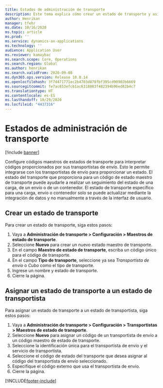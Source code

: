 ```yaml
---
title: Estados de administración de transporte
description: Este tema explica cómo crear un estado de transporte y asignar ese estado a un estado de transportista.
author: Henrikan
manager: tfehr
ms.date: 10/16/2020
ms.topic: article
ms.prod: ''
ms.service: dynamics-ax-applications
ms.technology: ''
audience: Application User
ms.reviewer: kamaybac
ms.search.scope: Core, Operations
ms.search.region: Global
ms.author: henrikan
ms.search.validFrom: 2020-09-08
ms.dyn365.ops.version: Release 10.0.14
ms.openlocfilehash: 3f7d471771ec2b4703d878fbf395cd90902b6669
ms.sourcegitcommit: fe7ac653efcb1ac6318083f482394b96ed82b4c7
ms.translationtype: HT
ms.contentlocale: es-ES
ms.lasthandoff: 10/29/2020
ms.locfileid: "4437316"
---
```

# <a name="transportation-management-statuses"></a>Estados de administración de transporte

[!include [banner](../includes/banner.md)]

Configure códigos maestros de estados de transporte para interpretar códigos proporcionados por sus transportistas de envío. Esto le permite integrarse con los transportistas de envío para proporcionar un estado. El estado del transporte que proporciona para un código de estado maestro de transporte puede ayudarle a realizar un seguimiento del estado de una carga, de un envío o de un contenedor. El estado de transporte específico para una carga, envío o contenedor solo se puede actualizar mediante la integración de datos y no manualmente a través de la interfaz de usuario.

## <a name="create-a-transportation-status"></a>Crear un estado de transporte

Para crear un estado de transporte, siga estos pasos:

1. Vaya a **Administración de transporte \> Configuración \> Maestros de estado de transporte**.
1. Seleccione **Nuevo** para crear un nuevo estado maestro de transporte.
1. En el campo **Maestro de estado de transporte**, escriba un código único para el código de transporte.
1. En el campo **Tipo de transporte**, seleccione ya sea *Transportista de envío* o *Cubo* como el tipo de transporte.
1. Ingrese un nombre y estado de transporte.
1. Cierre la página.

## <a name="map-a-transportation-status-to-a-carrier-status"></a>Asignar un estado de transporte a un estado de transportista

Para asignar un estado de transporte a un estado de transportista, siga estos pasos:

1. Vaya a **Administración de transporte \> Configuración \> Transportistas \> Maestros de estado de transporte**.
1. Seleccione **Nuevo** para asignar un código de un transportista de envío a un código maestro de estado de transporte.
1. Seleccione la identificación única para el transportista de envío y el servicio de transportista.
1. Seleccione el código de estado del transporte que desea asignar al código del transportista de envío seleccionado.
1. Especifique el código externo que usa el transportista de envío.
1. Cierre la página.


[!INCLUDE[footer-include](../../includes/footer-banner.md)]